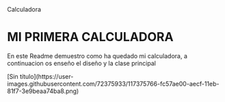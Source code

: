 <html>
<head>
  <tittle>Calculadora</tittle>  
</head>
  <body>
    <h1>MI PRIMERA CALCULADORA</h1>
    <p>En este Readme demuestro como ha quedado mi calculadora, a continuacion os enseño el diseño y la clase principal</p>
   <img>[Sin título](https://user-images.githubusercontent.com/72375933/117375766-fc57ae00-aecf-11eb-81f7-3e9beaa74ba8.png)</img>
   

  </body>

</html>
